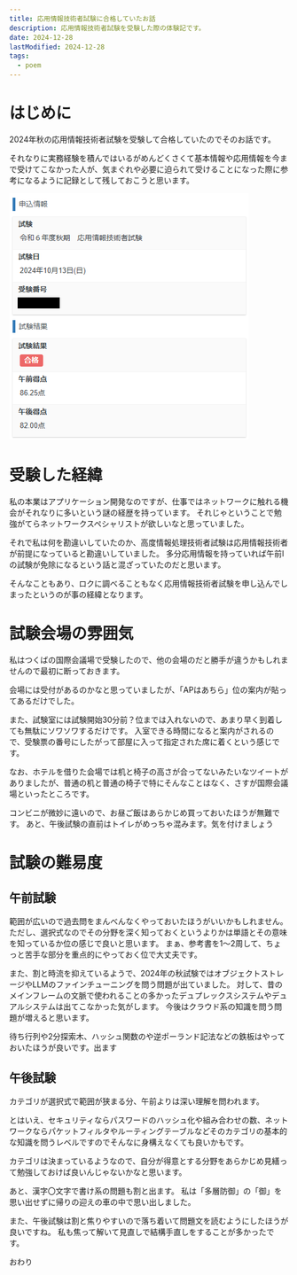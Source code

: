 ```yaml
---
title: 応用情報技術者試験に合格していたお話
description: 応用情報技術者試験を受験した際の体験記です。
date: 2024-12-28
lastModified: 2024-12-28
tags: 
  - poem
---
```


# はじめに

2024年秋の応用情報技術者試験を受験して合格していたのでそのお話です。

それなりに実務経験を積んではいるがめんどくさくて基本情報や応用情報を今まで受けてこなかった人が、気まぐれや必要に迫られて受けることになった際に参考になるように記録として残しておこうと思います。

![](/img/2024/12-28-2024-autumn-ap/result.png)

# 受験した経緯

私の本業はアプリケーション開発なのですが、仕事ではネットワークに触れる機会がそれなりに多いという謎の経歴を持っています。
それじゃということで勉強がてらネットワークスペシャリストが欲しいなと思っていました。

それで私は何を勘違いしていたのか、高度情報処理技術者試験は応用情報技術者が前提になっていると勘違いしていました。
多分応用情報を持っていれば午前Ⅰの試験が免除になるという話と混ざっていたのだと思います。

そんなこともあり、ロクに調べることもなく応用情報技術者試験を申し込んでしまったというのが事の経緯となります。

# 試験会場の雰囲気

私はつくばの国際会議場で受験したので、他の会場のだと勝手が違うかもしれませんので最初に断っておきます。

会場には受付があるのかなと思っていましたが、「APはあちら」位の案内が貼ってあるだけでした。

また、試験室には試験開始30分前？位までは入れないので、あまり早く到着しても無駄にソワソワするだけです。
入室できる時間になると案内がされるので、受験票の番号にしたがって部屋に入って指定された席に着くという感じです。

なお、ホテルを借りた会場では机と椅子の高さが合ってないみたいなツイートがありましたが、普通の机と普通の椅子で特にそんなことはなく、さすが国際会議場といったところです。

コンビニが微妙に遠いので、お昼ご飯はあらかじめ買っておいたほうが無難です。
あと、午後試験の直前はトイレがめっちゃ混みます。気を付けましょう

# 試験の難易度

## 午前試験

範囲が広いので過去問をまんべんなくやっておいたほうがいいかもしれません。
ただし、選択式なのでその分野を深く知っておくというよりかは単語とその意味を知っているか位の感じで良いと思います。
まぁ、参考書を1～2周して、ちょっと苦手な部分を重点的にやっておく位で大丈夫です。

また、割と時流を抑えているようで、2024年の秋試験ではオブジェクトストレージやLLMのファインチューニングを問う問題が出ていました。
対して、昔のメインフレームの文脈で使われることの多かったデュプレックスシステムやデュアルシステムは出てこなかった気がします。
今後はクラウド系の知識を問う問題が増えると思います。

待ち行列や2分探索木、ハッシュ関数のや逆ポーランド記法などの鉄板はやっておいたほうが良いです。出ます

## 午後試験

カテゴリが選択式で範囲が狭まる分、午前よりは深い理解を問われます。

とはいえ、セキュリティならパスワードのハッシュ化や組み合わせの数、ネットワークならパケットフィルタやルーティングテーブルなどそのカテゴリの基本的な知識を問うレベルですのでそんなに身構えなくても良いかもです。

カテゴリは決まっているようなので、自分が得意とする分野をあらかじめ見繕って勉強しておけば良いんじゃないかなと思います。

あと、漢字〇文字で書け系の問題も割と出ます。
私は「多層防御」の「御」を思い出せずに帰りの迎えの車の中で思い出しました。

また、午後試験は割と焦りやすいので落ち着いて問題文を読むようにしたほうが良いですね。
私も焦って解いて見直しで結構手直しをすることが多かったです。

おわり

